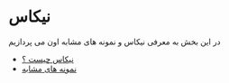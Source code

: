 # نیکاس

در این بخش به معرفی نیکاس و نمونه های مشابه اون می پردازیم

-   [نیکاس چیست ؟](introducing.md)
-   [نمونه های مشابه](similar.md)
